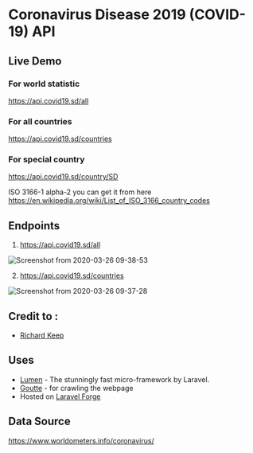 # Coronavirus Disease 2019 (COVID-19) API

## Live Demo

### For world statistic 
https://api.covid19.sd/all

### For all countries
https://api.covid19.sd/countries

### For special country 
https://api.covid19.sd/country/SD

ISO 3166-1 alpha-2 you can get it from here 
https://en.wikipedia.org/wiki/List_of_ISO_3166_country_codes

## Endpoints
1. https://api.covid19.sd/all

![Screenshot from 2020-03-26 09-38-53](https://user-images.githubusercontent.com/3874381/77617594-9fa46880-6f45-11ea-9fbf-08067c467938.png)

2. https://api.covid19.sd/countries

![Screenshot from 2020-03-26 09-37-28](https://user-images.githubusercontent.com/3874381/77617541-856a8a80-6f45-11ea-97a6-6a92c537e36c.png)

## Credit to :
- [Richard Keep](https://github.com/richardkeep)


## Uses
- [Lumen](https://lumen.laravel.com/) - The stunningly fast micro-framework by Laravel.
- [Goutte](https://github.com/FriendsOfPHP/Goutte) - for crawling the webpage
- Hosted on [Laravel Forge](https://forge.laravel.com)

## Data Source 
https://www.worldometers.info/coronavirus/

